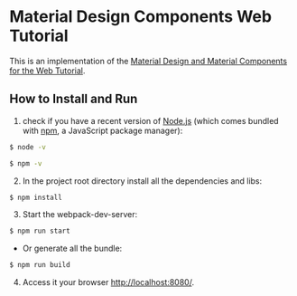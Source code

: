 # Material Design Components Web Tutorial

This is an implementation of the [Material Design and Material Components for the Web Tutorial](https://material.io/collections/developer-tutorials/#web).

## How to Install and Run

1. check if you have a recent version of [Node.js](https://nodejs.org/) (which comes bundled with [npm](https://www.npmjs.com/), a JavaScript package manager):

```bash
$ node -v
```

```bash
$ npm -v
```

2. In the project root directory install all the dependencies and libs:

```bash
$ npm install
```

3. Start the webpack-dev-server:

```bash
$ npm run start
```

- Or generate all the bundle:

```bash
$ npm run build
```

4. Access it your browser [http://localhost:8080/](http://localhost:8080/).
